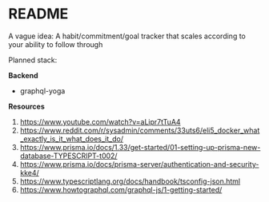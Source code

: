 # README

A vague idea: A habit/commitment/goal tracker that scales according to your ability to follow through

Planned stack:

**Backend**

- graphql-yoga

**Resources**

1. https://www.youtube.com/watch?v=aLipr7tTuA4
2. https://www.reddit.com/r/sysadmin/comments/33uts6/eli5_docker_what_exactly_is_it_what_does_it_do/
3. https://www.prisma.io/docs/1.33/get-started/01-setting-up-prisma-new-database-TYPESCRIPT-t002/
4. https://www.prisma.io/docs/prisma-server/authentication-and-security-kke4/
5. https://www.typescriptlang.org/docs/handbook/tsconfig-json.html
6. https://www.howtographql.com/graphql-js/1-getting-started/
